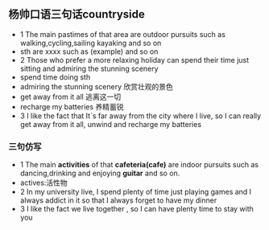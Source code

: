 ## 杨帅口语三句话countryside
- 1 The main pastimes of that area are outdoor pursuits such as walking,cycling,sailing kayaking and so on
- sth are xxxx such as (example) and so on
- 2 Those who prefer a more relaxing holiday can spend their time just sitting and admiring the stunning scenery
- spend time doing sth
- admiring the stunning scenery 欣赏壮观的景色
- get away from it all 逃离这一切
- recharge my batteries 养精蓄锐
- 3 I like the fact that It`s far away from the city where I live, so I can really get away from it all, unwind and recharge my batteries

### 三句仿写
- 1 The main **activities** of that **cafeteria(cafe)** are indoor pursuits such as dancing,drinking and enjoying **guitar** and so on.
- actives:活性物
- 2 In my university live, I spend plenty of time just playing games and I always addict in it so that I always forget to have my dinner
- 3 I like the fact we live together , so I can have plenty time to stay with you